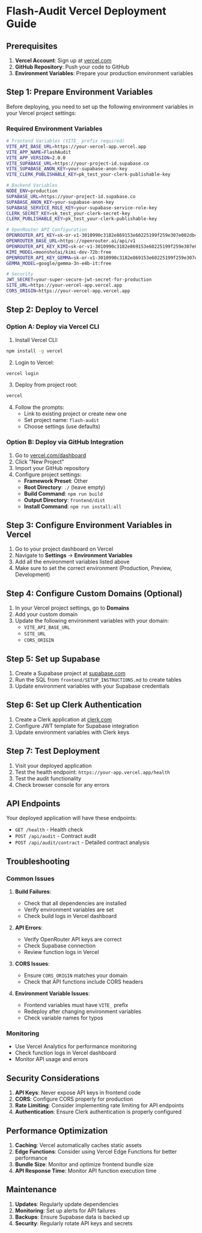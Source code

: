 # Flash-Audit Vercel Deployment Guide

## Prerequisites

1. **Vercel Account**: Sign up at [vercel.com](https://vercel.com)
2. **GitHub Repository**: Push your code to GitHub
3. **Environment Variables**: Prepare your production environment variables

## Step 1: Prepare Environment Variables

Before deploying, you need to set up the following environment variables in your Vercel project settings:

### Required Environment Variables

```bash
# Frontend Variables (VITE_ prefix required)
VITE_API_BASE_URL=https://your-vercel-app.vercel.app
VITE_APP_NAME=FlashAudit
VITE_APP_VERSION=2.0.0
VITE_SUPABASE_URL=https://your-project-id.supabase.co
VITE_SUPABASE_ANON_KEY=your-supabase-anon-key
VITE_CLERK_PUBLISHABLE_KEY=pk_test_your-clerk-publishable-key

# Backend Variables
NODE_ENV=production
SUPABASE_URL=https://your-project-id.supabase.co
SUPABASE_ANON_KEY=your-supabase-anon-key
SUPABASE_SERVICE_ROLE_KEY=your-supabase-service-role-key
CLERK_SECRET_KEY=sk_test_your-clerk-secret-key
CLERK_PUBLISHABLE_KEY=pk_test_your-clerk-publishable-key

# OpenRouter API Configuration
OPENROUTER_API_KEY=sk-or-v1-3010990c3182e869153e60225199f259e307e002db4f0da9aec7f502125c7ac
OPENROUTER_BASE_URL=https://openrouter.ai/api/v1
OPENROUTER_API_KEY_KIMI=sk-or-v1-3010990c3182e869153e60225199f259e307e002db4f0da9aec7f502125c7ac
KIMI_MODEL=moonshotai/kimi-dev-72b:free
OPENROUTER_API_KEY_GEMMA=sk-or-v1-3010990c3182e869153e60225199f259e307e002db4f0da9aec7f502125c7ac
GEMMA_MODEL=google/gemma-3n-e4b-it:free

# Security
JWT_SECRET=your-super-secure-jwt-secret-for-production
SITE_URL=https://your-vercel-app.vercel.app
CORS_ORIGIN=https://your-vercel-app.vercel.app
```

## Step 2: Deploy to Vercel

### Option A: Deploy via Vercel CLI

1. Install Vercel CLI:
```bash
npm install -g vercel
```

2. Login to Vercel:
```bash
vercel login
```

3. Deploy from project root:
```bash
vercel
```

4. Follow the prompts:
   - Link to existing project or create new one
   - Set project name: `flash-audit`
   - Choose settings (use defaults)

### Option B: Deploy via GitHub Integration

1. Go to [vercel.com/dashboard](https://vercel.com/dashboard)
2. Click "New Project"
3. Import your GitHub repository
4. Configure project settings:
   - **Framework Preset**: Other
   - **Root Directory**: `./` (leave empty)
   - **Build Command**: `npm run build`
   - **Output Directory**: `frontend/dist`
   - **Install Command**: `npm run install:all`

## Step 3: Configure Environment Variables in Vercel

1. Go to your project dashboard on Vercel
2. Navigate to **Settings** → **Environment Variables**
3. Add all the environment variables listed above
4. Make sure to set the correct environment (Production, Preview, Development)

## Step 4: Configure Custom Domains (Optional)

1. In your Vercel project settings, go to **Domains**
2. Add your custom domain
3. Update the following environment variables with your domain:
   - `VITE_API_BASE_URL`
   - `SITE_URL`
   - `CORS_ORIGIN`

## Step 5: Set up Supabase

1. Create a Supabase project at [supabase.com](https://supabase.com)
2. Run the SQL from `frontend/SETUP_INSTRUCTIONS.md` to create tables
3. Update environment variables with your Supabase credentials

## Step 6: Set up Clerk Authentication

1. Create a Clerk application at [clerk.com](https://clerk.com)
2. Configure JWT template for Supabase integration
3. Update environment variables with Clerk keys

## Step 7: Test Deployment

1. Visit your deployed application
2. Test the health endpoint: `https://your-app.vercel.app/health`
3. Test the audit functionality
4. Check browser console for any errors

## API Endpoints

Your deployed application will have these endpoints:

- `GET /health` - Health check
- `POST /api/audit` - Contract audit
- `POST /api/audit/contract` - Detailed contract analysis

## Troubleshooting

### Common Issues

1. **Build Failures**:
   - Check that all dependencies are installed
   - Verify environment variables are set
   - Check build logs in Vercel dashboard

2. **API Errors**:
   - Verify OpenRouter API keys are correct
   - Check Supabase connection
   - Review function logs in Vercel

3. **CORS Issues**:
   - Ensure `CORS_ORIGIN` matches your domain
   - Check that API functions include CORS headers

4. **Environment Variable Issues**:
   - Frontend variables must have `VITE_` prefix
   - Redeploy after changing environment variables
   - Check variable names for typos

### Monitoring

- Use Vercel Analytics for performance monitoring
- Check function logs in Vercel dashboard
- Monitor API usage and errors

## Security Considerations

1. **API Keys**: Never expose API keys in frontend code
2. **CORS**: Configure CORS properly for production
3. **Rate Limiting**: Consider implementing rate limiting for API endpoints
4. **Authentication**: Ensure Clerk authentication is properly configured

## Performance Optimization

1. **Caching**: Vercel automatically caches static assets
2. **Edge Functions**: Consider using Vercel Edge Functions for better performance
3. **Bundle Size**: Monitor and optimize frontend bundle size
4. **API Response Time**: Monitor API function execution time

## Maintenance

1. **Updates**: Regularly update dependencies
2. **Monitoring**: Set up alerts for API failures
3. **Backups**: Ensure Supabase data is backed up
4. **Security**: Regularly rotate API keys and secrets
